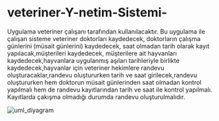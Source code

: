 # veteriner-Y-netim-Sistemi-
Uygulama veteriner çalışanı tarafından kullanılacaktır. Bu uygulama ile çalışan sisteme veteriner doktorları kaydedecek,
doktorların çalışma günlerini (müsait günlerini) kaydedecek, saat olmadan tarih olarak kayıt yapılacak,müşterileri kaydedecek, müşterilere ait hayvanları kaydedecek,hayvanlara uygulanmış aşıları tarihleriyle birlikte kaydedecek,hayvanlar için veteriner hekimlere randevu oluşturacaklar,randevu oluştururken tarih ve saat girilecek,randevu oluştururken hem doktorun müsait günlerinden saat olmadan kontrol yapılmalı hem de randevu kayıtlarından tarih ve saat ile kontrol yapılmalı. Kayıtlarda çakışma olmadığı durumda randevu oluşturulmalıdır.
 
![uml_diyagram](https://github.com/haticenurdincelsen/veteriner-Y-netim-Sistemi-/assets/142350794/9e10ccae-7d69-460b-99f5-7d6ecd93d5ef)
